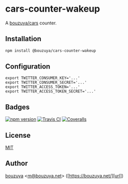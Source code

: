 # cars-counter-wakeup

A [bouzuya/cars][] counter.

## Installation

```bash
npm install @bouzuya/cars-counter-wakeup
```

## Configuration

```
export TWITTER_CONSUMER_KEY='...'
export TWITTER_CONSUMER_SECRET='...'
export TWITTER_ACCESS_TOKEN='...'
export TWITTER_ACCESS_TOKEN_SECRET='...'
```

## Badges

[![npm version][npm-badge-url]][npm-url]
[![Travis CI][travisci-badge-url]][travisci-url]
[![Coveralls][coveralls-badge-url]][coveralls-url]

[coveralls-badge-url]: https://img.shields.io/coveralls/github/bouzuya/cars-counter-wakeup.svg
[coveralls-url]: https://coveralls.io/github/bouzuya/cars-counter-wakeup
[npm-badge-url]: https://img.shields.io/npm/v/bouzuya/cars-counter-wakeup.svg
[npm-url]: https://www.npmjs.com/package/@bouzuya/cars-counter-wakeup
[travisci-badge-url]: https://img.shields.io/travis/bouzuya/cars-counter-wakeup.svg
[travisci-url]: https://travis-ci.org/bouzuya/cars-counter-wakeup

## License

[MIT](LICENSE)

## Author

[bouzuya][user] &lt;[m@bouzuya.net][email]&gt; ([https://bouzuya.net/][url])

[user]: https://github.com/bouzuya
[email]: mailto:m@bouzuya.net
[url]: https://bouzuya.net/
[bouzuya/cars]: https://github.com/bouzuya/cars
